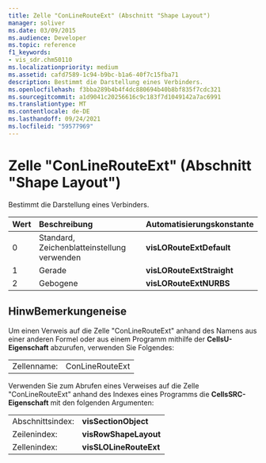 ```yaml
---
title: Zelle "ConLineRouteExt" (Abschnitt "Shape Layout")
manager: soliver
ms.date: 03/09/2015
ms.audience: Developer
ms.topic: reference
f1_keywords:
- vis_sdr.chm50110
ms.localizationpriority: medium
ms.assetid: cafd7589-1c94-b9bc-b1a6-40f7c15fba71
description: Bestimmt die Darstellung eines Verbinders.
ms.openlocfilehash: f3bba289b4b4f4dc880694b40b8bf835f7cdc321
ms.sourcegitcommit: a1d9041c20256616c9c183f7d1049142a7ac6991
ms.translationtype: MT
ms.contentlocale: de-DE
ms.lasthandoff: 09/24/2021
ms.locfileid: "59577969"
---
```

# <a name="conlinerouteext-cell-shape-layout-section"></a>Zelle "ConLineRouteExt" (Abschnitt "Shape Layout")

Bestimmt die Darstellung eines Verbinders.
  
|**Wert**|**Beschreibung**|**Automatisierungskonstante**|
|:-----|:-----|:-----|
| 0  <br/> | Standard, Zeichenblatteinstellung verwenden  <br/> |**visLORouteExtDefault** <br/> |
| 1  <br/> | Gerade  <br/> |**visLORouteExtStraight** <br/> |
| 2  <br/> | Gebogene  <br/> |**visLORouteExtNURBS** <br/> |
   
## <a name="remarks"></a>HinwBemerkungeneise

Um einen Verweis auf die Zelle "ConLineRouteExt" anhand des Namens aus einer anderen Formel oder aus einem Programm mithilfe der **CellsU-Eigenschaft** abzurufen, verwenden Sie Folgendes: 
  
|||
|:-----|:-----|
| Zellenname:  <br/> | ConLineRouteExt  <br/> |
   
Verwenden Sie zum Abrufen eines Verweises auf die Zelle "ConLineRouteExt" anhand des Indexes eines Programms die **CellsSRC-Eigenschaft** mit den folgenden Argumenten: 
  
|||
|:-----|:-----|
| Abschnittsindex:  <br/> |**visSectionObject** <br/> |
| Zeilenindex:  <br/> |**visRowShapeLayout** <br/> |
| Zellenindex:  <br/> |**visSLOLineRouteExt** <br/> |
   

